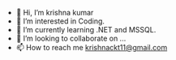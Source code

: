 - 👋 Hi, I’m krishna kumar
- 👀 I’m interested in Coding.
- 🌱 I’m currently learning .NET and MSSQL.
- 💞️ I’m looking to collaborate on ...
- 📫 How to reach me krishnackt11@gmail.com

<!---
krishnackt12/krishnackt12 is a ✨ special ✨ repository because its `README.md` (this file) appears on your GitHub profile.
You can click the Preview link to take a look at your changes.
--->
